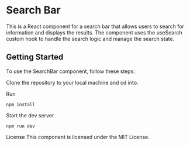 # Search Bar

This is a React component for a search bar that allows users to search for information and displays the results. The component uses the useSearch custom hook to handle the search logic and manage the search state.

## Getting Started

To use the SearchBar component, follow these steps:

Clone the repository to your local machine and cd into.

Run

`npm install`

Start the dev server

`npm run dev`

License
This component is licensed under the MIT License.

